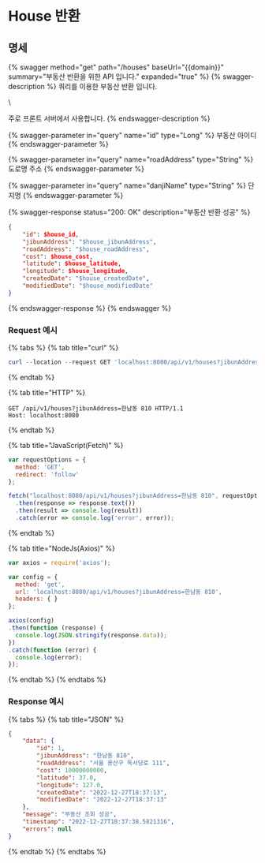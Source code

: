 # House 반환

## 명세

{% swagger method="get" path="/houses" baseUrl="{{domain}}" summary="부동산 반환을 위한 API 입니다." expanded="true" %}
{% swagger-description %}
쿼리를 이용한 부동산 반환 입니다.

\


주로 프론트 서버에서 사용합니다.
{% endswagger-description %}

{% swagger-parameter in="query" name="id" type="Long" %}
부동산 아이디
{% endswagger-parameter %}

{% swagger-parameter in="query" name="roadAddress" type="String" %}
도로명 주소
{% endswagger-parameter %}

{% swagger-parameter in="query" name="danjiName" type="String" %}
단지명
{% endswagger-parameter %}

{% swagger-response status="200: OK" description="부동산 반환 성공" %}
```json
{
    "id": $house_id,
    "jibunAddress": "$house_jibunAddress",
    "roadAddress": "$house_roadAddress",
    "cost": $house_cost,
    "latitude": $house_latitude,
    "longitude": $house_longitude,
    "createdDate": "$house_createdDate",
    "modifiedDate": "$house_modifiedDate"
}
```
{% endswagger-response %}
{% endswagger %}

### Request 예시

{% tabs %}
{% tab title="curl" %}
```powershell
curl --location --request GET 'localhost:8080/api/v1/houses?jibunAddress=한남동 810'
```
{% endtab %}

{% tab title="HTTP" %}
```
GET /api/v1/houses?jibunAddress=한남동 810 HTTP/1.1
Host: localhost:8080
```
{% endtab %}

{% tab title="JavaScript(Fetch)" %}
```javascript
var requestOptions = {
  method: 'GET',
  redirect: 'follow'
};

fetch("localhost:8080/api/v1/houses?jibunAddress=한남동 810", requestOptions)
  .then(response => response.text())
  .then(result => console.log(result))
  .catch(error => console.log('error', error));
```
{% endtab %}

{% tab title="NodeJs(Axios)" %}
```javascript
var axios = require('axios');

var config = {
  method: 'get',
  url: 'localhost:8080/api/v1/houses?jibunAddress=한남동 810',
  headers: { }
};

axios(config)
.then(function (response) {
  console.log(JSON.stringify(response.data));
})
.catch(function (error) {
  console.log(error);
});
```
{% endtab %}
{% endtabs %}

### Response 예시

{% tabs %}
{% tab title="JSON" %}
```json
{
    "data": {
        "id": 1,
        "jibunAddress": "한남동 810",
        "roadAddress": "서울 용산구 독서당로 111",
        "cost": 10000000000,
        "latitude": 37.0,
        "longitude": 127.0,
        "createdDate": "2022-12-27T18:37:13",
        "modifiedDate": "2022-12-27T18:37:13"
    },
    "message": "부동산 조회 성공",
    "timestamp": "2022-12-27T18:37:38.5821316",
    "errors": null
}
```
{% endtab %}
{% endtabs %}
